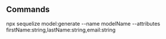 ## Commands

npx sequelize model:generate --name modelName --attributes firstName:string,lastName:string,email:string
